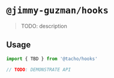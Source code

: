 # `@jimmy-guzman/hooks`

> TODO: description

## Usage

```ts
import { TBD } from '@tacho/hooks'

// TODO: DEMONSTRATE API
```
